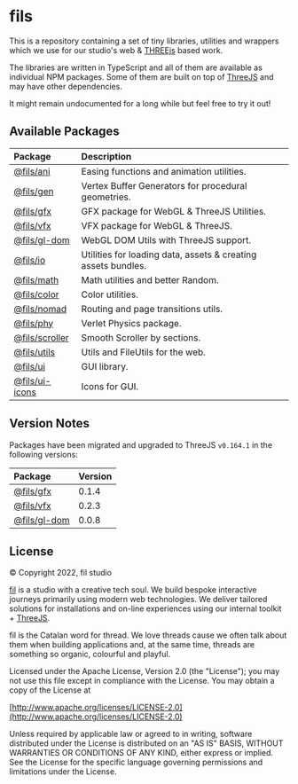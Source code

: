 # fils
This is a repository containing a set of tiny libraries, utilities and wrappers which we use for our studio's web & [THREEjs](https://threejs.org) based work.

The libraries are written in TypeScript and all of them are available as individual NPM packages. Some of them are built on top of [ThreeJS](https://threejs.org/) and may have other dependencies.

It might remain undocumented for a long while but feel free to try it out!

## Available Packages

| Package | Description |
|:--|:--|
| [@fils/ani](https://www.npmjs.com/package/@fils/ani) | Easing functions and animation utilities. |
| [@fils/gen](https://www.npmjs.com/package/@fils/gen) | Vertex Buffer Generators for procedural geometries. |
| [@fils/gfx](https://www.npmjs.com/package/@fils/gfx) | GFX package for WebGL & ThreeJS Utilities. |
| [@fils/vfx](https://www.npmjs.com/package/@fils/vfx) | VFX package for WebGL & ThreeJS. |
| [@fils/gl-dom](https://www.npmjs.com/package/@fils/gl-dom) | WebGL DOM Utils with ThreeJS support. |
| [@fils/io](https://www.npmjs.com/package/@fils/io) | Utilities for loading data, assets & creating assets bundles. |
| [@fils/math](https://www.npmjs.com/package/@fils/math) | Math utilities and better Random. |
| [@fils/color](https://www.npmjs.com/package/@fils/color) | Color utilities. |
| [@fils/nomad](https://www.npmjs.com/package/@fils/nomad) | Routing and page transitions utils. |
| [@fils/phy](https://www.npmjs.com/package/@fils/phy) | Verlet Physics package. |
| [@fils/scroller](https://www.npmjs.com/package/@fils/scroller) | Smooth Scroller by sections. |
| [@fils/utils](https://www.npmjs.com/package/@fils/utils) | Utils and FileUtils for the web. |
| [@fils/ui](https://www.npmjs.com/package/@fils/ui) | GUI library. |
| [@fils/ui-icons](https://www.npmjs.com/package/@fils/ui-icons) | Icons for GUI. |

## Version Notes

Packages have been migrated and upgraded to ThreeJS `v0.164.1` in the following versions:

| Package | Version |
|:--|:--|
| [@fils/gfx](https://www.npmjs.com/package/@fils/gfx) | 0.1.4 |
| [@fils/vfx](https://www.npmjs.com/package/@fils/vfx) | 0.2.3 |
| [@fils/gl-dom](https://www.npmjs.com/package/@fils/gl-dom) | 0.0.8 |


## License
© Copyright 2022, fil studio

[fil](https://fil.studio) is a studio with a creative tech soul. We build bespoke interactive journeys primarily using modern web technologies. We deliver tailored solutions for installations and on-line experiences using our internal toolkit + [ThreeJS](https://threejs.org).

fil is the Catalan word for thread. We love threads cause we often talk about them when building applications and, at the same time, threads are something so organic, colourful and playful.

Licensed under the Apache License, Version 2.0 (the "License");
you may not use this file except in compliance with the License.
You may obtain a copy of the License at

[http://www.apache.org/licenses/LICENSE-2.0](http://www.apache.org/licenses/LICENSE-2.0)

Unless required by applicable law or agreed to in writing, software
distributed under the License is distributed on an "AS IS" BASIS,
WITHOUT WARRANTIES OR CONDITIONS OF ANY KIND, either express or implied.
See the License for the specific language governing permissions and
limitations under the License.